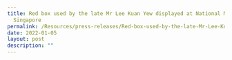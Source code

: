 ```yaml
---
title: Red box used by the late Mr Lee Kuan Yew displayed at National Museum of
  Singapore
permalink: /Resources/press-releases/Red-box-used-by-the-late-Mr-Lee-Kuan-Yew
date: 2022-01-05
layout: post
description: ""
---
```

